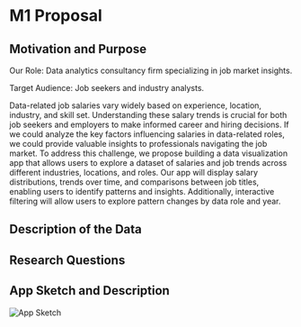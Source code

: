 # M1 Proposal

## Motivation and Purpose
<!-- Describe the motivation behind the project and its intended purpose. -->
Our Role: Data analytics consultancy firm specializing in job market insights.

Target Audience: Job seekers and industry analysts.

Data-related job salaries vary widely based on experience, location, industry, and skill set. 
Understanding these salary trends is crucial for both job seekers and employers to make informed career and hiring decisions. 
If we could analyze the key factors influencing salaries in data-related roles, we could provide valuable insights to professionals navigating the job market.
To address this challenge, we propose building a data visualization app that allows users to explore a dataset of salaries and job trends across different industries, locations, and roles.
Our app will display salary distributions, trends over time, and comparisons between job titles, enabling users to identify patterns and insights.
Additionally, interactive filtering will allow users to explore pattern changes by data role and year.

## Description of the Data
<!-- Provide an overview of the data sources, structure, and key attributes. -->

## Research Questions
<!-- List the key research questions that the project aims to address. -->

## App Sketch and Description
<!-- Describe the planned application, including its functionality and features. -->

![App Sketch](path/to/image.png)
